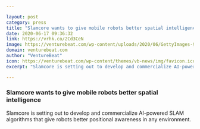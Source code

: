```yaml
---

layout: post
category: press
title: "Slamcore wants to give mobile robots better spatial intelligence"
date: 2020-06-17 09:36:32
link: https://vrhk.co/2Cd3CeN
image: https://venturebeat.com/wp-content/uploads/2020/06/GettyImages-932632442.jpg?w=1200&strip=all
domain: venturebeat.com
author: "VentureBeat"
icon: https://venturebeat.com/wp-content/themes/vb-news/img/favicon.ico
excerpt: "Slamcore is setting out to develop and commercialize AI-powered SLAM algorithms that give robots better positional awareness in any environment. "

---
```


### Slamcore wants to give mobile robots better spatial intelligence

Slamcore is setting out to develop and commercialize AI-powered SLAM algorithms that give robots better positional awareness in any environment. 